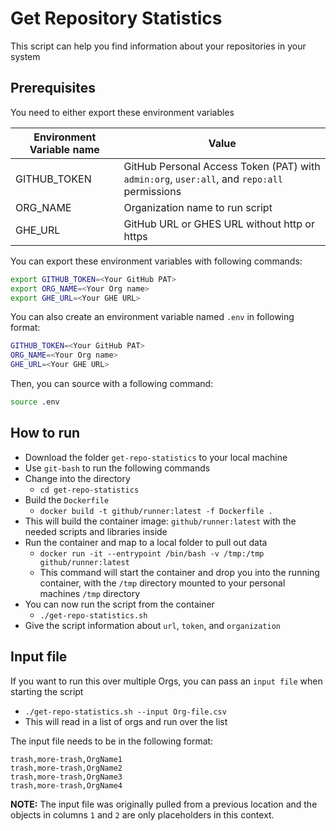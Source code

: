 # Get Repository Statistics

This script can help you find information about your repositories in your system

## Prerequisites

You need to either export these environment variables

| Environment Variable name | Value |
| ------------------------- | ----- |
| GITHUB_TOKEN | GitHub Personal Access Token (PAT) with `admin:org`, `user:all`, and `repo:all` permissions
| ORG_NAME | Organization name to run script |
| GHE_URL | GitHub URL or GHES URL without http or https |

You can export these environment variables with following commands:

```sh
export GITHUB_TOKEN=<Your GitHub PAT>
export ORG_NAME=<Your Org name>
export GHE_URL=<Your GHE URL>
```

You can also create an environment variable named `.env` in following format:

```sh
GITHUB_TOKEN=<Your GitHub PAT>
ORG_NAME=<Your Org name>
GHE_URL=<Your GHE URL>
```

Then, you can source with a following command:

```sh
source .env
```

## How to run
- Download the folder `get-repo-statistics` to your local machine
- Use `git-bash` to run the following commands
- Change into the directory
  - `cd get-repo-statistics`
- Build the `Dockerfile`
  - `docker build -t github/runner:latest -f Dockerfile .`
- This will build the container image: `github/runner:latest` with the needed scripts and libraries inside
- Run the container and map to a local folder to pull out data
  - `docker run -it --entrypoint /bin/bash -v /tmp:/tmp github/runner:latest`
  - This command will start the container and drop you into the running container, with the `/tmp` directory mounted to your personal machines `/tmp` directory
- You can now run the script from the container
  - `./get-repo-statistics.sh`
- Give the script information about `url`, `token`, and `organization`

## Input file
If you want to run this over multiple Orgs, you can pass an `input file` when starting the script
- `./get-repo-statistics.sh --input Org-file.csv`
- This will read in a list of orgs and run over the list

The input file needs to be in the following format:

```csv
trash,more-trash,OrgName1
trash,more-trash,OrgName2
trash,more-trash,OrgName3
trash,more-trash,OrgName4
```

**NOTE:** The input file was originally pulled from a previous location and the objects in columns `1` and `2` are only placeholders in this context.
